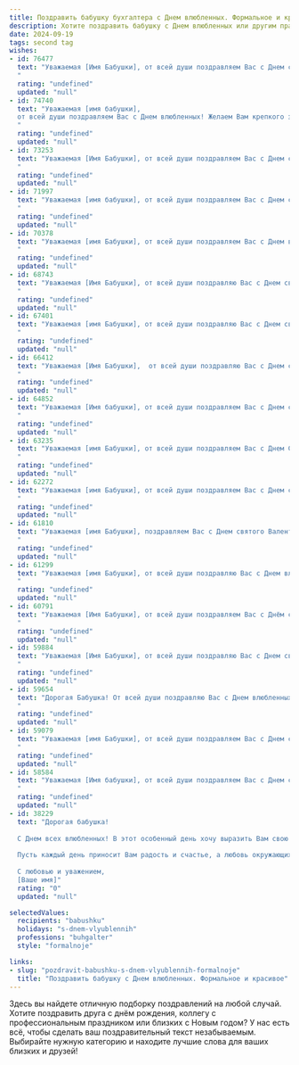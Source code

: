 ```yaml
---
title: Поздравить бабушку бухгалтера с Днем влюбленных. Формальное и красивое
description: Хотите поздравить бабушку с Днем влюбленных или другим праздником? Наш ИИ создаст незабываемое поздравление, а вы обязательно выделитесь среди других.  
date: 2024-09-19
tags: second tag
wishes:
- id: 76477
  text: "Уважаемая [Имя Бабушки], от всей души поздравляем Вас с Днем святого Валентина! Желаем Вам тепла, любви и радости в этот романтический день. Пусть Ваша жизнь всегда будет наполнена душевным покоем и благополучием, а профессиональная деятельность, как всегда, будет успешной и приносить положительные эмоции.
  "
  rating: "undefined"
  updated: "null"
- id: 74740
  text: "Уважаемая [имя бабушки],
  от всей души поздравляем Вас с Днем влюбленных! Желаем Вам крепкого здоровья,  радости,  любви и тепла в Вашем сердце, а также успехов в  нелегком труде  бухгалтера.  Пусть Ваша жизнь будет наполнена  яркими  и  приятными  моментами!
  "
  rating: "undefined"
  updated: "null"
- id: 73253
  text: "Уважаемая [Имя Бабушки], от всей души поздравляем Вас с Днем святого Валентина! Желаем Вам крепкого здоровья,  неиссякаемой энергии и пусть любовь всегда согревает Ваше сердце. Пусть Ваш профессионализм, как бухгалтера,  и  огромный опыт будут востребованы в полной мере, а  каждый день  приносит  радость и удовлетворение.
  "
  rating: "undefined"
  updated: "null"
- id: 71997
  text: "Уважаемая [имя бабушки], от всей души поздравляем Вас с Днем святого Валентина! Пусть этот день наполнится любовью, теплом и радостью от близких людей. Желаем Вам крепкого здоровья, семейного благополучия и, конечно же, профессиональных успехов в Вашей нелегкой, но важной работе бухгалтера.
  "
  rating: "undefined"
  updated: "null"
- id: 70378
  text: "Уважаемая [имя Бабушки], от всей души поздравляем Вас с Днем влюбленных! Пусть ваша жизнь всегда будет наполнена любовью, заботой и счастьем, а ваши профессиональные достижения как бухгалтера всегда будут высоко оценены. Желаем Вам крепкого здоровья, благополучия и долгих лет жизни!
  "
  rating: "undefined"
  updated: "null"
- id: 68743
  text: "Уважаемая [Имя Бабушки], от всей души поздравляю Вас с Днем святого Валентина! Желаю Вам крепкого здоровья, благополучия,  радости и теплоты, которые всегда согревают Вашу душу. Пусть каждый день будет наполнен любовью, заботой и  радостными моментами.  С праздником!
  "
  rating: "undefined"
  updated: "null"
- id: 67401
  text: "Уважаемая [имя Бабушки], от всей души поздравляю Вас с Днем святого Валентина! Желаю Вам крепкого здоровья, душевного тепла и  неиссякаемого оптимизма. Пусть Ваша жизнь всегда будет наполнена любовью, заботой и приятными моментами. С праздником!
  "
  rating: "undefined"
  updated: "null"
- id: 66412
  text: "Уважаемая [Имя Бабушки],  от всей души поздравляю Вас с Днем святого Валентина! Желаю Вам крепкого здоровья,  радости,  окружения близких людей и  неиссякаемого оптимизма. Пусть Ваша работа бухгалтера всегда приносит Вам удовлетворение и стабильность, а  любовь и  тепло  окружают Вас во всех жизненных сферах.
  "
  rating: "undefined"
  updated: "null"
- id: 64852
  text: "Уважаемая [Имя бабушки], от всей души поздравляем Вас с Днем святого Валентина! Желаем Вам крепкого здоровья, семейного благополучия, любви и радости! Пусть Ваша жизнь будет наполнена теплом, заботой и душевным покоем.
  "
  rating: "undefined"
  updated: "null"
- id: 63235
  text: "Уважаемая [имя Бабушки], от всей души поздравляем Вас с Днем Святого Валентина! Пусть этот день будет наполнен любовью, теплом и радостью, а Ваша профессиональная деятельность, связанная с бухгалтерией, приносит Вам удовлетворение и стабильность. Желаем Вам крепкого здоровья, семейного благополучия и весеннего настроения!
  "
  rating: "undefined"
  updated: "null"
- id: 62272
  text: "Уважаемая [имя Бабушки], от всей души поздравляем Вас с Днем святого Валентина! Желаем Вам светлых, радостных дней, полного взаимопонимания и тепла в семье. Пусть Ваша профессиональная деятельность, как бухгалтера, всегда будет успешной и приносит Вам удовлетворение.
  "
  rating: "undefined"
  updated: "null"
- id: 61810
  text: "Уважаемая [имя Бабушки], поздравляем Вас с Днем святого Валентина! Желаем Вам крепкого здоровья,  радости,  любви и  благополучия! Пусть  Ваша работа бухгалтера приносит Вам удовлетворение и  успех,  а  в  Вашей  семье  всегда  будет  мир  и  понимание.
  "
  rating: "undefined"
  updated: "null"
- id: 61299
  text: "Уважаемая [имя Бабушки], от всей души поздравляю Вас с Днем влюбленных! Пусть Ваша жизнь будет наполнена любовью, заботой и теплом близких. Желаю Вам крепкого здоровья, душевного равновесия и успехов в Вашей нелегкой, но важной работе бухгалтера.
  "
  rating: "undefined"
  updated: "null"
- id: 60791
  text: "Уважаемая [Имя Бабушки], от всей души поздравляем Вас с Днём святого Валентина! Желаем Вам тепла, любви и радости, как в семейном кругу, так и в профессиональной сфере. Пусть Ваша работа бухгалтера приносит не только финансовую стабильность, но и удовлетворение от ее выполнения.
  "
  rating: "undefined"
  updated: "null"
- id: 59884
  text: "Уважаемая [Имя Бабушки], от всей души поздравляю Вас с Днем святого Валентина! Пусть этот день подарит Вам тепло, любовь и заботу близких, а Ваша профессиональная деятельность, как всегда, будет точной и успешной. Счастья Вам, здоровья и благополучия!
  "
  rating: "undefined"
  updated: "null"
- id: 59654
  text: "Дорогая Бабушка! От всей души поздравляю Вас с Днем влюбленных! Желаю Вам крепкого здоровья,  радости и  любви,  чтобы  каждый  день  был  наполнен  счастьем  и  теплотой. Пусть  Ваша  преданность  и  опыт  бухгалтера  помогают  Вам  в  достижении  финансового  благополучия  и  успеха.
  "
  rating: "undefined"
  updated: "null"
- id: 59079
  text: "Уважаемая [имя Бабушки], от всей души поздравляем Вас с Днем святого Валентина! Желаем Вам крепкого здоровья, семейного тепла и неиссякаемой любви. Пусть Ваша жизнь будет наполнена радостью, а профессиональная деятельность, как всегда, будет точной и безупречной. С праздником!
  "
  rating: "undefined"
  updated: "null"
- id: 58584
  text: "Уважаемая [Имя бабушки], от всей души поздравляем Вас с Днем святого Валентина! Желаем Вам крепкого здоровья, любви и радости в каждом дне. Пусть Ваша жизнь будет наполнена заботой и вниманием близких. С праздником!
  "
  rating: "undefined"
  updated: "null"
- id: 38229
  text: "Дорогая бабушка!
  
  С Днем всех влюбленных! В этот особенный день хочу выразить Вам свою бесконечную любовь и глубокую благодарность за тепло и заботу, которые Вы дарите нам всем. Ваша мудрость и доброта освещают нашу жизнь, а Ваш профессионализм и преданность делу всегда вдохновляют нас.
  
  Пусть каждый день приносит Вам радость и счастье, а любовь окружающих согревает душу. Желаю крепкого здоровья, семейного уют и гармонии в жизни. Вы — источник нашей силы и семейного счастья.
  
  С любовью и уважением,
  [Ваше имя]"
  rating: "0"
  updated: "null"

selectedValues:
  recipients: "babushku"
  holidays: "s-dnem-vlyublennih"
  professions: "buhgalter"
  style: "formalnoje"

links:
- slug: "pozdravit-babushku-s-dnem-vlyublennih-formalnoje"
  title: "Поздравить бабушку с Днем влюбленных. Формальное и красивое"
---
```


Здесь вы найдете отличную подборку поздравлений на любой случай. 
Хотите поздравить друга с днём рождения, коллегу с профессиональным праздником или близких с Новым годом? У нас есть всё, чтобы сделать ваш поздравительный текст незабываемым. Выбирайте нужную категорию и находите лучшие слова для ваших близких и друзей!
